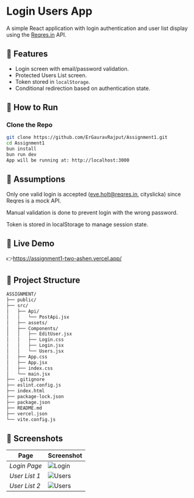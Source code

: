 # Login Users App

A simple React application with login authentication and user list display using the [Reqres.in](https://reqres.in) API.

## 🔧 Features

- Login screen with email/password validation.
- Protected Users List screen.
- Token stored in `localStorage`.
- Conditional redirection based on authentication state.

## 🚀 How to Run

### Clone the Repo

```bash
git clone https://github.com/ErGauravRajput/Assignment1.git
cd Assignment1
bun install
bun run dev
App will be running at: http://localhost:3000
```
## 📝 Assumptions
Only one valid login is accepted (eve.holt@reqres.in, cityslicka) since Reqres is a mock API.

Manual validation is done to prevent login with the wrong password.

Token is stored in localStorage to manage session state.

## 🔗 Live Demo
👉https://assignment1-two-ashen.vercel.app/

## 📂 Project Structure
```bash
ASSIGNMENT/
├── public/
├── src/
│   ├── Api/
│   │   └── PostApi.jsx
│   ├── assets/
│   ├── Components/
│   │   ├── EditUser.jsx
│   │   ├── Login.css
│   │   ├── Login.jsx
│   │   └── Users.jsx
│   ├── App.css
│   ├── App.jsx
│   ├── index.css
│   └── main.jsx
├── .gitignore
├── eslint.config.js
├── index.html
├── package-lock.json
├── package.json
├── README.md
├── vercel.json
└── vite.config.js
```

## 📸 Screenshots
| Page | Screenshot |
|------|-----------|
| *Login Page* | ![Login](https://github.com/user-attachments/assets/a32ee430-237a-42f9-8060-f356453f7b6e)|
| *User List 1* | ![Users](https://github.com/user-attachments/assets/26ba6448-45d3-4d81-b5e7-7150db20db82)|
| *User List 2* | ![Users](https://github.com/user-attachments/assets/80db5283-40cb-40d9-89e5-e608e1622472)|


